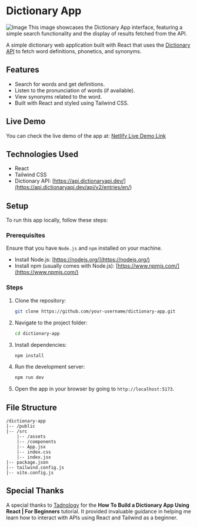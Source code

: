 # Dictionary App

![Image](https://github.com/user-attachments/assets/b79b6188-dda9-43c0-bde9-f69304e450b9)
This image showcases the Dictionary App interface, featuring a simple search functionality and the display of results fetched from the API.

A simple dictionary web application built with React that uses the [Dictionary API](https://api.dictionaryapi.dev/api/v2/entries/en/<word>) to fetch word definitions, phonetics, and synonyms.

## Features

- Search for words and get definitions.
- Listen to the pronunciation of words (if available).
- View synonyms related to the word.
- Built with React and styled using Tailwind CSS.

## Live Demo

You can check the live demo of the app at: [Netlify Live Demo Link](https://your-netlify-link.com)

## Technologies Used

- React
- Tailwind CSS
- Dictionary API: [https://api.dictionaryapi.dev/](https://api.dictionaryapi.dev/api/v2/entries/en/<word>)

## Setup

To run this app locally, follow these steps:

### Prerequisites

Ensure that you have `Node.js` and `npm` installed on your machine.

- Install Node.js: [https://nodejs.org/](https://nodejs.org/)
- Install npm (usually comes with Node.js): [https://www.npmjs.com/](https://www.npmjs.com/)

### Steps

1. Clone the repository:

   ```bash
   git clone https://github.com/your-username/dictionary-app.git
   ```

2. Navigate to the project folder:

   ```bash
   cd dictionary-app
   ```

3. Install dependencies:

   ```bash
   npm install
   ```

4. Run the development server:

   ```bash
   npm run dev
   ```

5. Open the app in your browser by going to `http://localhost:5173`.

## File Structure

```
/dictionary-app
|-- /public
|-- /src
    |-- /assets
    |-- /components
    |-- App.jsx
    |-- index.css
    |-- index.jsx
|-- package.json
|-- tailwind.config.js
|-- vite.config.js
```

## Special Thanks

A special thanks to [Tadnology](https://www.youtube.com/watch?v=lV08MFPRrTo) for the **How To Build a Dictionary App Using React | For Beginners** tutorial. It provided invaluable guidance in helping me learn how to interact with APIs using React and Tailwind as a beginner.
